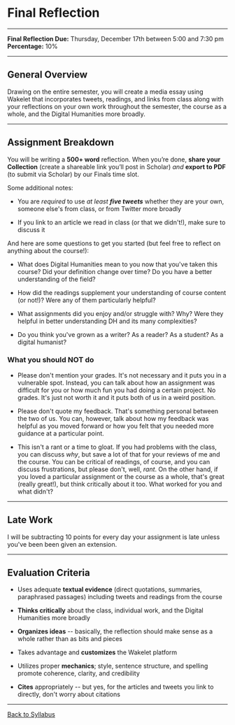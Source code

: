 # Final Reflection

_____

**Final Reflection Due:** Thursday, December 17th between 5:00 and 7:30 pm <br />
**Percentage:** 10%

_____

## General Overview

Drawing on the entire semester, you will create a media essay using Wakelet that incorporates tweets, readings, and links from class along with your reflections on your own work throughout the semester, the course as a whole, and the Digital Humanities more broadly. 

_____

## Assignment Breakdown

You will be writing a **500+ word** reflection. When you’re done, **share your Collection** (create a shareable link you’ll post in Scholar) *and* **export to PDF** (to submit via Scholar) by our Finals time slot.

Some additional notes:

* You are *required* to use *at least **five tweets*** whether they are your own, someone else's from class, or from Twitter more broadly

* If you link to an article we read in class (or that we didn't!), make sure to discuss it

And here are some questions to get you started (but feel free to reflect on anything about the course!):

* What does Digital Humanities mean to you now that you've taken this course? Did your definition change over time? Do you have a better understanding of the field?

* How did the readings supplement your understanding of course content (or not!)? Were any of them particularly helpful?

* What assignments did you enjoy and/or struggle with? Why? Were they helpful in better understanding DH and its many complexities?

* Do you think you've grown as a writer? As a reader? As a student? As a digital humanist?

### What you should NOT do

* Please don't mention your grades. It's not necessary and it puts you in a vulnerable spot. Instead, you can talk about how an assignment was difficult for you or how much fun you had doing a certain project. No grades. It's just not worth it and it puts both of us in a weird position.

* Please don't quote my feedback. That's something personal between the two of us. You can, however, talk about how my feedback was helpful as you moved forward or how you felt that you needed more guidance at a particular point. 

* This isn't a rant or a time to gloat. If you had problems with the class, you can discuss *why*, but save a lot of that for your reviews of me and the course. You can be critical of readings, of course, and you can discuss frustrations, but please don't, well, *rant*. On the other hand, if you loved a particular assignment or the course as a whole, that's great (really great!), but think critically about it too. What worked for you and what didn't? 

_____

## Late Work

I will be subtracting 10 points for every day your assignment is late unless you've been been given an extension.

_____

## Evaluation Criteria

* Uses adequate **textual evidence** (direct quotations, summaries, paraphrased passages) including tweets and readings from the course

* **Thinks critically** about the class, individual work, and the Digital Humanities more broadly

* **Organizes ideas** -- basically, the reflection should make sense as a whole rather than as bits and pieces

* Takes advantage and **customizes** the Wakelet platform 

* Utilizes proper **mechanics**; style, sentence structure, and spelling promote coherence, clarity, and credibility

* **Cites** appropriately -- but yes, for the articles and tweets you link to directly, don't worry about citations

_____

[Back to Syllabus](https://deanna-stover.github.io/coursesCNU/2020/idst270fall2020) 
